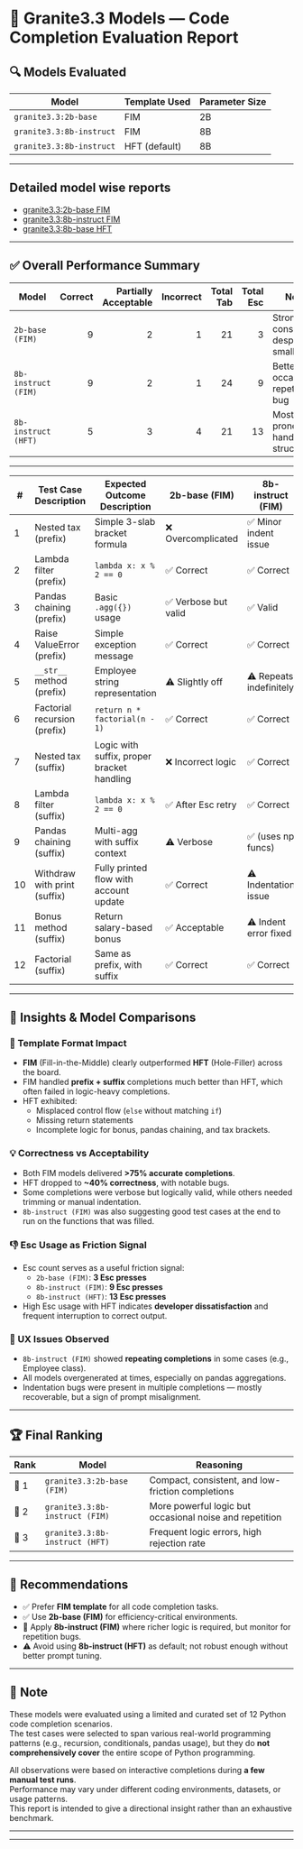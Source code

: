 # 🧠 Granite3.3 Models — Code Completion Evaluation Report

## 🔍 Models Evaluated

| Model                             | Template Used | Parameter Size |
|----------------------------------|---------------|----------------|
| `granite3.3:2b-base`             | FIM           | 2B             |
| `granite3.3:8b-instruct`         | FIM           | 8B             |
| `granite3.3:8b-instruct`         | HFT (default) | 8B             |

---

## Detailed model wise reports
- [granite3.3:2b-base FIM](usecases/granite33-2b-base-fim/README.md)
- [granite3.3:8b-instruct FIM](usecases/granite33-8b-instruct-fim/README.md)
- [granite3.3:8b-base HFT](usecases/granite33-8b-instruct-hft/README.md)

---
## ✅ Overall Performance Summary

| Model                      | Correct | Partially Acceptable | Incorrect | Total Tab | Total Esc | Notes |
|---------------------------|--------:|----------------------:|----------:|----------:|----------:|-------|
| `2b-base (FIM)`           | 9       | 2                     | 1         | 21        | 3         | Strong consistency despite smaller size |
| `8b-instruct (FIM)`       | 9       | 2                     | 1         | 24        | 9         | Better logic, occasional repetition bug |
| `8b-instruct (HFT)`       | 5       | 3                     | 4         | 21        | 13        | Most error-prone, poor handling of structure |

---

| #  | Test Case Description              | Expected Outcome Description                            | 2b-base (FIM)        | 8b-instruct (FIM)      | 8b-instruct (HFT)       |
|----|------------------------------------|----------------------------------------------------------|----------------------|------------------------|--------------------------|
| 1  | Nested tax (prefix)               | Simple 3-slab bracket formula                            | ❌ Overcomplicated   | ✅ Minor indent issue  | ❌ Incorrect math        |
| 2  | Lambda filter (prefix)           | `lambda x: x % 2 == 0`                                   | ✅ Correct           | ✅ Correct             | ❌ Wrong comma, fixed    |
| 3  | Pandas chaining (prefix)         | Basic `.agg({})` usage                                   | ✅ Verbose but valid | ✅ Valid               | ⚠️ Brackets messy        |
| 4  | Raise ValueError (prefix)        | Simple exception message                                 | ✅ Correct           | ✅ Correct             | ✅ Correct               |
| 5  | `__str__` method (prefix)        | Employee string representation                           | ⚠️ Slightly off      | ⚠️ Repeats indefinitely| ✅ Acceptable            |
| 6  | Factorial recursion (prefix)     | `return n * factorial(n - 1)`                            | ✅ Correct           | ✅ Correct             | ✅ Correct               |
| 7  | Nested tax (suffix)              | Logic with suffix, proper bracket handling               | ❌ Incorrect logic   | ✅ Correct             | ❌ Misplaced returns     |
| 8  | Lambda filter (suffix)           | `lambda x: x % 2 == 0`                                   | ✅ After Esc retry   | ✅ Correct             | ✅ Correct               |
| 9  | Pandas chaining (suffix)         | Multi-agg with suffix context                            | ⚠️ Verbose           | ✅ (uses np funcs)     | ⚠️ Poorly formatted agg  |
| 10 | Withdraw with print (suffix)     | Fully printed flow with account update                   | ✅ Correct           | ⚠️ Indentation issue  | ✅ Correct               |
| 11 | Bonus method (suffix)            | Return salary-based bonus                                | ✅ Acceptable        | ⚠️ Indent error fixed  | ❌ Missing return stmt   |
| 12 | Factorial (suffix)               | Same as prefix, with suffix                              | ✅ Correct           | ✅ Correct             | ✅ Correct               |

---

## 🔬 Insights & Model Comparisons

### 🧩 Template Format Impact

- **FIM** (Fill-in-the-Middle) clearly outperformed **HFT** (Hole-Filler) across the board.
- FIM handled **prefix + suffix** completions much better than HFT, which often failed in logic-heavy completions.
- HFT exhibited:
  - Misplaced control flow (`else` without matching `if`)
  - Missing return statements
  - Incomplete logic for bonus, pandas chaining, and tax brackets.

### 💡 Correctness vs Acceptability

- Both FIM models delivered **>75% accurate completions**.
- HFT dropped to **~40% correctness**, with notable bugs.
- Some completions were verbose but logically valid, while others needed trimming or manual indentation.
- `8b-instruct (FIM)` was also suggesting good test cases at the end to run on the functions that was filled.

### 👎 Esc Usage as Friction Signal

- Esc count serves as a useful friction signal:
  - `2b-base (FIM)`: **3 Esc presses**
  - `8b-instruct (FIM)`: **9 Esc presses**
  - `8b-instruct (HFT)`: **13 Esc presses**
- High Esc usage with HFT indicates **developer dissatisfaction** and frequent interruption to correct output.

### 💬 UX Issues Observed

- `8b-instruct (FIM)` showed **repeating completions** in some cases (e.g., Employee class).
- All models overgenerated at times, especially on pandas aggregations.
- Indentation bugs were present in multiple completions — mostly recoverable, but a sign of prompt misalignment.

---

## 🏆 Final Ranking

| Rank | Model                    | Reasoning |
|------|--------------------------|-----------|
| 🥇 1 | `granite3.3:2b-base (FIM)`     | Compact, consistent, and low-friction completions |
| 🥈 2 | `granite3.3:8b-instruct (FIM)` | More powerful logic but occasional noise and repetition |
| 🥉 3 | `granite3.3:8b-instruct (HFT)` | Frequent logic errors, high rejection rate |

---

## 📌 Recommendations

- ✅ Prefer **FIM template** for all code completion tasks.
- ✅ Use **2b-base (FIM)** for efficiency-critical environments.
- 🧪 Apply **8b-instruct (FIM)** where richer logic is required, but monitor for repetition bugs.
- ⚠️ Avoid using **8b-instruct (HFT)** as default; not robust enough without better prompt tuning.

---


## 📝 Note

These models were evaluated using a limited and curated set of 12 Python code completion scenarios.  
The test cases were selected to span various real-world programming patterns (e.g., recursion, conditionals, pandas usage), but they do **not comprehensively cover** the entire scope of Python programming.

All observations were based on interactive completions during **a few manual test runs**.  
Performance may vary under different coding environments, datasets, or usage patterns.  
This report is intended to give a directional insight rather than an exhaustive benchmark.

---

---
